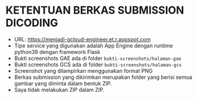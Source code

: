 # KETENTUAN BERKAS SUBMISSION DICODING
* URL: https://menjadi-gcloud-engineer.et.r.appspot.com
* Tipe service yang digunakan adalah App Engine dengan runtime python39 dengan framework Flask
* Bukti screenshots GAE ada di folder `bukti-screenshots/halaman-gae`
* Bukti screenshots GCS ada di folder `bukti-screenshots/halaman-gcs`
* Screenshot yang dilampirkan menggunakan format PNG
* Berkas submission yang dikirimkan merupakan folder yang berisi semua gambar yang diminta dalam bentuk ZIP.
* Saya tidak melakukan ZIP dalam ZIP.